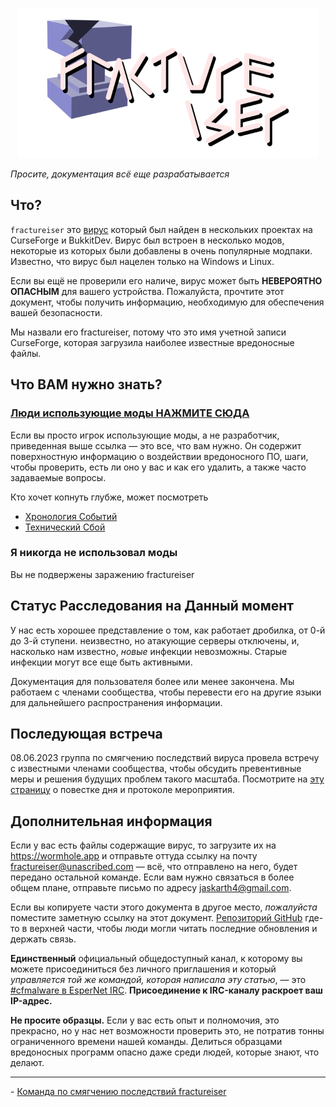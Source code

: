 <p align="center">
	<img src="../../docs/media/logo.svg" alt="fractureiser logo" height="240">
</p>

*Просите, документация всё еще разрабатывается*

## Что?
`fractureiser` это [вирус](https://ru.wikipedia.org/wiki/Компьютерный_вирус) который был найден в нескольких проектах на CurseForge и BukkitDev. Вирус был встроен в несколько модов, некоторые из которых были добавлены в очень популярные модпаки. Известно, что вирус был нацелен только на Windows и Linux.

Если вы ещё не проверили его наличе, вирус может быть **НЕВЕРОЯТНО ОПАСНЫМ** для вашего устройства. Пожалуйста, прочтите этот документ, чтобы получить информацию, необходимую для обеспечения вашей безопасности.

Мы назвали его fractureiser, потому что это имя учетной записи CurseForge, которая загрузила наиболее известные вредоносные файлы.

## Что ВАМ нужно знать?

### [Люди использующие моды НАЖМИТЕ СЮДА](docs/users.md)

Если вы просто игрок использующие моды, а не разработчик, приведенная выше ссылка — это все, что вам нужно. Он содержит поверхностную информацию о воздействии вредоносного ПО, шаги, чтобы проверить, есть ли оно у вас и как его удалить, а также часто задаваемые вопросы.

Кто хочет копнуть глубже, может посмотреть
* [Хронология Событий](docs/timeline.md)
* [Технический Сбой](docs/tech.md)

### Я никогда не использовал моды
Вы не подвержены заражению fractureiser

## Статус Расследования на Данный момент
У нас есть хорошее представление о том, как работает дробилка, от 0-й до 3-й ступени.
неизвестно, но атакующие серверы отключены, и, насколько нам известно, *новые* инфекции
невозможны. Старые инфекции могут все еще быть активными.

Документация для пользователя более или менее закончена. Мы работаем с членами сообщества, чтобы перевести его на другие языки для дальнейшего распространения информации.

## Последующая встреча
08.06.2023 группа по смягчению последствий вируса провела встречу с известными членами сообщества, чтобы обсудить превентивные меры и решения будущих проблем такого масштаба.
Посмотрите на [эту страницу](docs/2023-06-08-meeting.md) о повестке дня и протоколе мероприятия.

## Дополнительная информация

Если у вас есть файлы содержащие вирус, то загрузите их на https://wormhole.app и отправьте оттуда ссылку на почту fractureiser@unascribed.com — всё, что отправлено на него, будет передано остальной команде. Если вам нужно связаться в более общем плане, отправьте письмо по адресу jaskarth4@gmail.com.

Если вы копируете части этого документа в другое место, *пожалуйста* поместите заметную ссылку на этот документ. [Репозиторий GitHub](https://github.com/fractureiser-investigation/fractureiser) где-то в верхней части, чтобы люди могли читать последние обновления и держать связь.

**Единственный** официальный общедоступный канал, к которому вы можете присоединиться без личного приглашения и который *управляется той же командой, которая написала эту статью*, — это [#cfmalware в EsperNet IRC](https://webchat.esper.net/?channels=cfmalware). **Присоединение к IRC-каналу раскроет ваш IP-адрес.**

**Не просите образцы.** Если у вас есть опыт и полномочия, это прекрасно, но у нас нет возможности проверить это, не потратив тонны ограниченного времени нашей команды. Делиться образцами вредоносных программ опасно даже среди людей, которые знают, что делают.

---

\- [Команда по смягчению последствий fractureiser](docs/credits.md)
